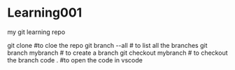 # Learning001
my git learning repo

git clone #to cloe the repo
git branch --all # to list all the branches
git branch mybranch # to create a branch
git checkout mybranch  # to checkout the branch
code . #to open the code in vscode
